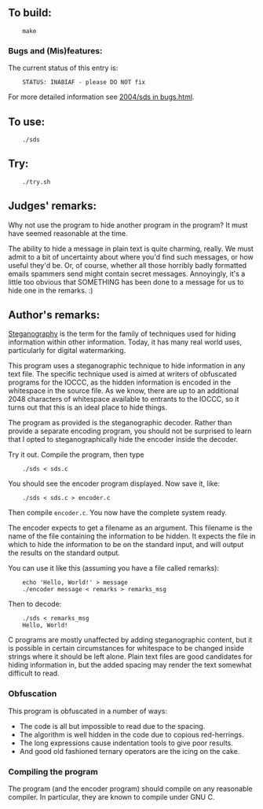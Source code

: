 ## To build:

``` <!---sh-->
    make
```


### Bugs and (Mis)features:

The current status of this entry is:

```
    STATUS: INABIAF - please DO NOT fix
```

For more detailed information see [2004/sds in bugs.html](../../bugs.html#2004_sds).


## To use:

``` <!---sh-->
    ./sds
```


## Try:

``` <!---sh-->
    ./try.sh
```


## Judges' remarks:

Why not use the program to hide another program in the program? It
must have seemed reasonable at the time.

The ability to hide a message in plain text is quite charming, really.
We must admit to a bit of uncertainty about where you'd find such
messages, or how useful they'd be.  Or, of course, whether all those
horribly badly formatted emails spammers send might contain secret
messages.  Annoyingly, it's a little too obvious that SOMETHING has
been done to a message for us to hide one in the remarks.  :)


## Author's remarks:

[Steganography](https://en.wikipedia.org/wiki/Steganography) is the term for the
family of techniques used for hiding information within other information.
Today, it has many real world uses, particularly for digital watermarking.

This program uses a steganographic technique to hide information in any text
file.  The specific technique used is aimed at writers of obfuscated programs
for the IOCCC, as the hidden information is encoded in the whitespace in the
source file.  As we know, there are up to an additional 2048 characters of
whitespace available to entrants to the IOCCC, so it turns out that this is an
ideal place to hide things.

The program as provided is the steganographic decoder.  Rather than
provide a separate encoding program, you should not be surprised to
learn that I opted to steganographically hide the encoder inside the
decoder.

Try it out.  Compile the program, then type

``` <!---sh-->
    ./sds < sds.c
```

You should see the encoder program displayed.  Now save it, like:

``` <!---sh-->
    ./sds < sds.c > encoder.c
```

Then compile `encoder.c`.  You now have the complete system ready.

The encoder expects to get a filename as an argument.  This filename
is the name of the file containing the information to be hidden.  It
expects the file in which to hide the information to be on the
standard input, and will output the results on the standard output.

You can use it like this (assuming you have a file called remarks):

``` <!---sh-->
    echo 'Hello, World!' > message
    ./encoder message < remarks > remarks_msg
```

Then to decode:

``` <!---sh-->
    ./sds < remarks_msg
    Hello, World!
```

C programs are mostly unaffected by adding steganographic content,
but it is possible in certain circumstances for whitespace to be
changed inside strings where it should be left alone.  Plain text
files are good candidates for hiding information in, but the added
spacing may render the text somewhat difficult to read.


### Obfuscation

This program is obfuscated in a number of ways:

* The code is all but impossible to read due to the spacing.
* The algorithm is well hidden in the code due to copious red-herrings.
* The long expressions cause indentation tools to give poor results.
* And good old fashioned ternary operators are the icing on the cake.

### Compiling the program

The program (and the encoder program) should compile on any
reasonable compiler.  In particular, they are known to compile under
GNU C.


<!--

    Copyright © 1984-2024 by Landon Curt Noll. All Rights Reserved.

    You are free to share and adapt this file under the terms of this license:

        Creative Commons Attribution-ShareAlike 4.0 International (CC BY-SA 4.0)

    For more information, see:

        https://creativecommons.org/licenses/by-sa/4.0/

-->
